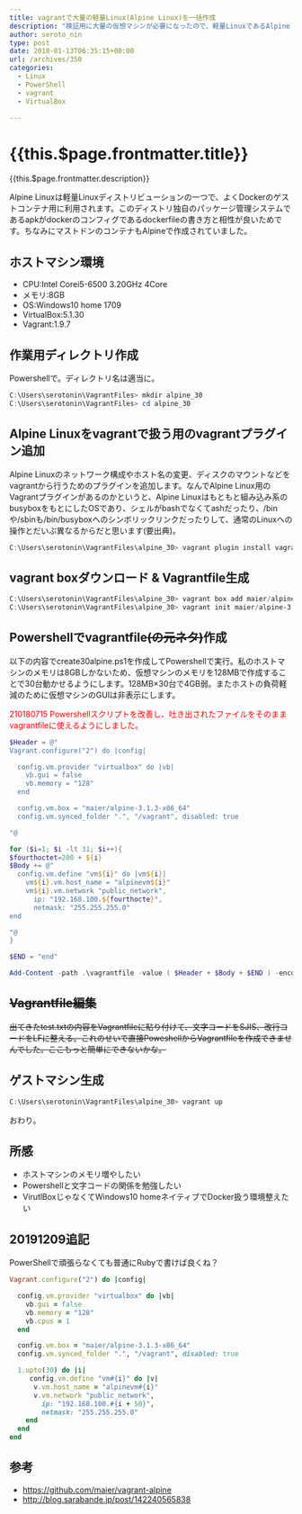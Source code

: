 ```yaml
---
title: vagrantで大量の軽量Linux(Alpine Linux)を一括作成
description: "検証用に大量の仮想マシンが必要になったので、軽量LinuxであるAlpine Linuxをvagrantで一気に30台作成しました。手順をメモします。"
author: seroto_nin
type: post
date: 2018-01-13T06:35:15+00:00
url: /archives/350
categories:
  - Linux
  - PowerShell
  - vagrant
  - VirtualBox

---
```

# {{this.$page.frontmatter.title}}

<Date/><ShowCategoriesOfPost/>

{{this.$page.frontmatter.description}}

<!--more-->

Alpine Linuxは軽量Linuxディストリビューションの一つで、よくDockerのゲストコンテナ用に利用されます。このディストリ独自のパッケージ管理システムであるapkがdockerのコンフィグであるdockerfileの書き方と相性が良いためです。ちなみにマストドンのコンテナもAlpineで作成されていました。

## ホストマシン環境

* CPU:Intel Corei5-6500 3.20GHz 4Core
* メモリ:8GB
* OS:Windows10 home 1709
* VirtualBox:5.1.30
* Vagrant:1.9.7

## 作業用ディレクトリ作成

Powershellで。ディレクトリ名は適当に。

```powershell
C:\Users\serotonin\VagrantFiles> mkdir alpine_30
C:\Users\serotonin\VagrantFiles> cd alpine_30
```

## Alpine Linuxをvagrantで扱う用のvagrantプラグイン追加

Alpine Linuxのネットワーク構成やホスト名の変更、ディスクのマウントなどをvagrantから行うためのプラグインを追加します。なんでAlpine Linux用のVagrantプラグインがあるのかというと、Alpine Linuxはもともと組み込み系のbusyboxをもとにしたOSであり、シェルがbashでなくてashだったり、/binや/sbinも/bin/busyboxへのシンボリックリンクだったりして、通常のLinuxへの操作とだいぶ異なるからだと思います(要出典)。

```powershell
C:\Users\serotonin\VagrantFiles\alpine_30> vagrant plugin install vagrant-alpine
```

## vagrant boxダウンロード & Vagrantfile生成

```powershell
C:\Users\serotonin\VagrantFiles\alpine_30> vagrant box add maier/alpine-3.1.3-x86_64
C:\Users\serotonin\VagrantFiles\alpine_30> vagrant init maier/alpine-3.1.3-x86_64
```

## Powershellでvagrantfile~~(の元ネタ)~~作成

以下の内容でcreate30alpine.ps1を作成してPowershellで実行。私のホストマシンのメモリは8GBしかないため、仮想マシンのメモリを128MBで作成することで30台動かせるようにします。128MB×30台で4GB弱。またホストの負荷軽減のために仮想マシンのGUIは非表示にします。

<span style="color: #ff0000;">210180715 Powershellスクリプトを改善し、吐き出されたファイルをそのままvagrantfileに使えるようにしました。</span>

```powershell
$Header = @"
Vagrant.configure("2") do |config|

  config.vm.provider "virtualbox" do |vb|
    vb.gui = false
    vb.memory = "128"
  end

  config.vm.box = "maier/alpine-3.1.3-x86_64"
  config.vm.synced_folder ".", "/vagrant", disabled: true

"@

for ($i=1; $i -lt 31; $i++){
$fourthoctet=200 + ${i}
$Body += @"
  config.vm.define "vm${i}" do |vm${i}|
    vm${i}.vm.host_name = "alpinevm${i}"
    vm${i}.vm.network "public_network",
      ip: "192.168.100.${fourthocte}",
      netmask: "255.255.255.0"
end

"@
}

$END = "end"

Add-Content -path .\vagrantfile -value ( $Header + $Body + $END ) -encoding String
```

## ~~Vagrantfile編集~~

~~出てきたtest.txtの内容をVagrantfileに貼り付けて、文字コードをSJIS、改行コードをLFに整える。これのせいで直接PoweshellからVagrantfileを作成できませんでした。ここもっと簡単にできないかな。~~

## ゲストマシン生成

```powershell
C:\Users\serotonin\VagrantFiles\alpine_30> vagrant up
```

おわり。

## 所感

* ホストマシンのメモリ増やしたい
* Powershellと文字コードの関係を勉強したい
* VirutlBoxじゃなくてWindows10 homeネイティブでDocker扱う環境整えたい

## 20191209追記

PowerShellで頑張らなくても普通にRubyで書けば良くね？

```ruby
Vagrant.configure("2") do |config|

  config.vm.provider "virtualbox" do |vb|
    vb.gui = false
    vb.memory = "128"
    vb.cpus = 1
  end

  config.vm.box = "maier/alpine-3.1.3-x86_64"
  config.vm.synced_folder ".", "/vagrant", disabled: true

  1.upto(30) do |i|
     config.vm.define "vm#{i}" do |v|
      v.vm.host_name = "alpinevm#{i}"
      v.vm.network "public_network",
        ip: "192.168.100.#{i + 50}",
        netmask: "255.255.255.0"
    end
  end
end
```

## 参考

* <https://github.com/maier/vagrant-alpine>
* <http://blog.sarabande.jp/post/142240565838>

